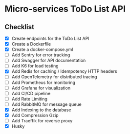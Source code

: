 # Micro-services ToDo List API

## Checklist

- [x] Create endpoints for the ToDo List API
- [x] Create a Dockerfile
- [x] Create a docker-compose.yml 
- [ ] Add Sentry for error tracking
- [ ] Add Swagger for API documentation
- [ ] Add K6 for load testing
- [x] Add Redis for caching / Idempotency HTTP headers
- [ ] Add OpenTelemetry for distributed tracing
- [ ] Add Prometheus for monitoring
- [ ] Add Grafana for visualization
- [ ] Add CI/CD pipeline
- [ ] Add Rate Limiting
- [ ] Add RabbitMQ for message queue
- [x] Add Indexing to the database
- [x] Add Compression Gzip
- [ ] Add Traeffik for reverse proxy
- [x] Husky